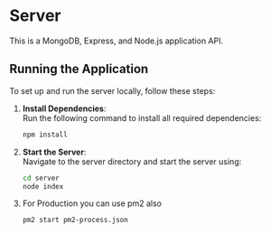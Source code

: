 # Server  

This is a MongoDB, Express, and Node.js application API.  

## Running the Application  

To set up and run the server locally, follow these steps:  

1. **Install Dependencies**:  
   Run the following command to install all required dependencies:  
   ```bash
   npm install
   ```

2. **Start the Server**:  
   Navigate to the server directory and start the server using:  
   ```bash
   cd server
   node index
   ```

3. For Production you can use pm2 also
    ```bash
    pm2 start pm2-process.json
    ```